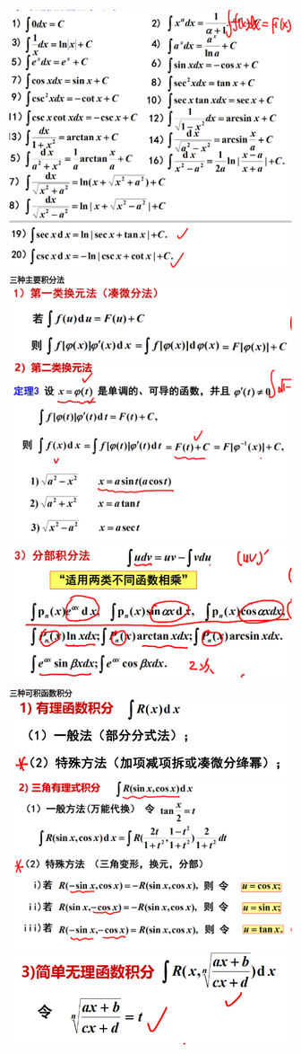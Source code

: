 ![](../picture/不定积分的基本公式.png)
**三种主要积分法**
![](../picture/第一类换元法.png)
![](../picture/第二类换元法.png)
![](../picture/分部积分法.png)

**三种可积函数积分**
![](../picture/有理数积分.png)
![](../picture/三角有理式积分.png)
![](../picture/简单无理函数.png)